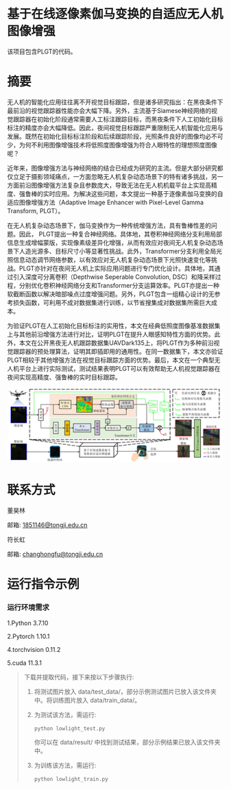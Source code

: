 # 基于在线逐像素伽马变换的自适应无人机图像增强


该项目包含PLGT的代码。

# 摘要
无人机的智能化应用往往离不开视觉目标跟踪，但是诸多研究指出：在黑夜条件下最前沿的视觉跟踪器性能亦会大幅下降。另外，主流基于Siamese神经网络的视觉跟踪器在初始化阶段通常需要人工标注跟踪目标，而黑夜条件下人工初始化目标标注的精度亦会大幅降低。因此，夜间视觉目标跟踪严重限制无人机智能化应用与发展。既然在初始化目标标注阶段和后续跟踪阶段，光照条件良好的图像均必不可少，为何不利用图像增强技术将低照度图像增强为符合人眼特性的理想照度图像呢？

近年来，图像增强方法与神经网络的结合已经成为研究的主流。但是大部分研究都仅立足于摄影领域痛点，一方面忽略无人机复杂动态场景下的特有诸多挑战，另一方面前沿图像增强方法复杂且参数庞大，导致无法在无人机机载平台上实现高精度、强鲁棒的实时应用。为解决这些问题，本文提出一种基于逐像素伽马变换的自适应图像增强方法（Adaptive Image Enhancer with Pixel-Level Gamma Transform, PLGT）。

在无人机复杂动态场景下，伽马变换作为一种传统增强方法，具有鲁棒性差的问题。因此， PLGT提出一种复合神经网络。具体地，其卷积神经网络分支利用局部信息生成增幅蒙版，实现像素级差异化增强，从而有效应对夜间无人机复杂动态场景下人造光源多、目标尺寸小等显著性挑战。此外，Transformer分支利用全局光照信息动态调节网络参数，以有效应对无人机复杂动态场景下光照快速变化等挑战。PLGT亦针对在夜间无人机上实际应用问题进行专门优化设计。具体地，其通过引入深度可分离卷积（Depthwise Seperable Convolution, DSC）和降采样过程，分别优化卷积神经网络分支和Transformer分支运算效率。PLGT亦提出一种软截断函数以解决暗部噪点过度增强问题。另外，PLGT包含一组精心设计的无参考损失函数，可利用不成对数据集进行训练，以节省搜集成对数据集所需巨大成本。

为验证PLGT在人工初始化目标标注的实用性，本文在经典低照度图像基准数据集上与其他前沿增强方法进行对比，证明PLGT在提升人眼感知特性方面的优势。此外，本文在公开黑夜无人机跟踪数据集UAVDark135上，将PLGT作为多种前沿视觉跟踪器的预处理算法，证明其即插即用的通用性。在同一数据集下，本文亦验证PLGT相较于其他增强方法在视觉目标跟踪方面的优势。最后，本文在一个典型无人机平台上进行实际测试，测试结果表明PLGT可以有效帮助无人机视觉跟踪器在夜间实现高精度、强鲁棒的实时目标跟踪。

![image](https://github.com/haolindong/images_store/blob/main/plgt.png)

# 联系方式 
董昊林

邮箱: 1851146@tongji.edu.cn

符长虹

邮箱: changhongfu@tongji.edu.cn

# 运行指令示例

### 运行环境需求

1.Python 3.7.10

2.Pytorch 1.10.1

4.torchvision 0.11.2

5.cuda 11.3.1

>下载并提取代码，接下来按以下步骤执行:
>
>1. 将测试图片放入 data/test_data/，部分示例测试图片已放入该文件夹中。将训练图片放入 data/train_data/。
>
>2. 为测试该方法，需运行:
>
>     ```
>     python lowlight_test.py
>     ```
>     你可以在 data/result/ 中找到测试结果，部分示例结果已放入该文件夹中。
>   
>3. 为训练该方法，需运行:
>
>     ```
>     python lowlight_train.py
>     ```

